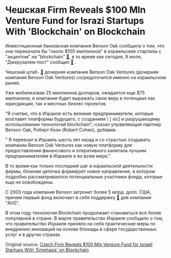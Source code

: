 # Чешская Firm Reveals $100 Mln Venture Fund for Israzi Startups With 'Blockchain' on Blockchain

Инвестиционная банковская компания Benson Oak сообщила о том, что она перекачала бы "около $100 миллионов" в израильские стартапы с "акцентом" на "blockchain"  [🔗](https://cointelegraph.com/tags/blockchain), в то время как сегодня, 9 июля, "Джерузалем пост" сообщил  [🔗](https://www.jpost.com/Israel-News/Benson-Oak-sets-up-Israeli-tech-fund-561983) .

Чешский штаб- [🔗](https://cointelegraph.com/tags/czech-republic)  дочерняя компания Benson Oak Ventures (дочерняя компания Benson Oak Ventures) сосредоточится именно на израильском рынке.

Уже мобилизовав 25 миллионов долларов, ожидается еще $75 миллионов, и компания будет выражать свою веру в потенциал как юрисдикции, так и местных бизнес-проектов.

"Я считаю, что в Израиле есть великие предприниматели, которые возглавят платформы будущего, с созданием \ [ sic\] и разрушающему использованию технологий blockchain",-сказал управляющий партнер Benson Oak, Роберт Коэн (Robert Cohen), добавив:

" Я переехал в Израиль шесть лет назад и со страстью создавать компании Benson Oak Ventures как новую платформу для предоставления финансового и оперативного капитала лучшим предпринимателям в Израиле и во всем мире."

В то время как только последний шаг в израильской деятельности фирмы, блокная цепочка формирует новое направление, в котором подробно рассматриваются потенциальные участники фонда, которые еще не освобождены.

С 2003 года компания Benson затронет более 5 млрд. долл. США, причем первый фонд включает в себя поддержку  [🔗](https://www.reuters.com/article/us-tech-israel-fundraising/benson-oaks-new-fund-to-invest-in-israeli-blockchain-technology-idUSKBN1JY06Q)  для компании "AVG".

В этом году технология Blockchain продолжает становиться все более популярной в стране. В марте правительство Израиля сообщило о том, что правительство Израиля приняло на себя практические меры по внедрению инноваций на основе блокады в сфере государственных услуг и в других странах.

Original source: [Czech Firm Reveals $100 Mln Venture Fund for Israeli Startups With ‘Emphasis’ on Blockchain](https://cointelegraph.com/news/czech-firm-reveals-100-mln-venture-fund-for-israeli-startups-with-emphasis-on-blockchain)